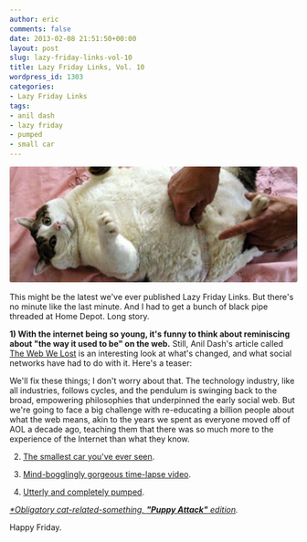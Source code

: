 ```yaml
---
author: eric
comments: false
date: 2013-02-08 21:51:50+00:00
layout: post
slug: lazy-friday-links-vol-10
title: Lazy Friday Links, Vol. 10
wordpress_id: 1303
categories:
- Lazy Friday Links
tags:
- anil dash
- lazy friday
- pumped
- small car
---
```


<img src="/images/blog/2013/02/fat-cat.jpg" style="border-radius: 3px;">

This might be the latest we've ever published Lazy Friday Links. But there's no minute like the last minute. And I had to get a bunch of black pipe threaded at Home Depot. Long story. 

<!-- more -->

**1) With the internet being so young, it's funny to think about reminiscing about "the way it used to be" on the web.** Still, Anil Dash's article called [The Web We Lost](http://dashes.com/anil/2012/12/the-web-we-lost.html) is an interesting look at what's changed, and what social networks have had to do with it. Here's a teaser:

> 
We'll fix these things; I don't worry about that. The technology industry, like all industries, follows cycles, and the pendulum is swinging back to the broad, empowering philosophies that underpinned the early social web. But we're going to face a big challenge with re-educating a billion people about what the web means, akin to the years we spent as everyone moved off of AOL a decade ago, teaching them that there was so much more to the experience of the Internet than what they know.

2) [The smallest car you've ever seen](http://www.youtube.com/watch?feature=player_embedded&v=jAptCdalzug#!). 

3) [Mind-bogglingly gorgeous time-lapse video](https://vimeo.com/35770492).

4) [Utterly and completely pumped](https://gimmebar-assets.s3.amazonaws.com/5113e7ce6c412.gif).

_[*Obligatory cat-related-something, **"Puppy Attack"** edition](https://gimmebar-assets.s3.amazonaws.com/5115201d4b8b5.gif)._

Happy Friday. 

